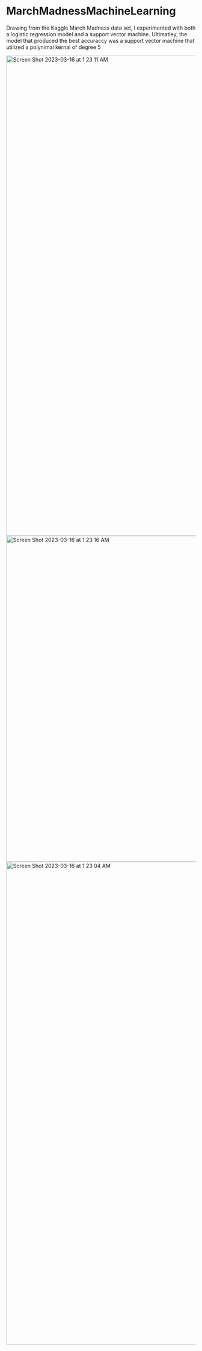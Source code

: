 # MarchMadnessMachineLearning

Drawing from the Kaggle March Madness data set, I experimented with both a logistic regression model and a support vector machine. Ultimatley, the model that produced the best accuraccy was a support vector machine that utilized a polynimal kernal of degree 5

<img width="1273" alt="Screen Shot 2023-03-16 at 1 23 11 AM" src="https://user-images.githubusercontent.com/70499955/225522767-620507a4-4cf5-4363-8c02-3f281ff919f0.png">
<img width="864" alt="Screen Shot 2023-03-16 at 1 23 16 AM" src="https://user-images.githubusercontent.com/70499955/225522772-ecf221e1-2f53-4956-bfa1-48fad3c7977c.png">
<img width="1280" alt="Screen Shot 2023-03-16 at 1 23 04 AM" src="https://user-images.githubusercontent.com/70499955/225522774-4ca685cd-6186-48d4-86f0-fa9d66ceccd7.png">
